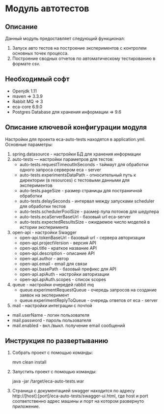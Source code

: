 Модуль автотестов
========================================

Описание
----------------------------------------
Данный модуль предоставляет следующий функционал:

1. Запуск авто тестов на построение экспериментов с контролем основных точек процесса. 
2. Построение сводных отчетов по автоматическому тестированию в формате csv.

Необходимый софт
----------------------------------------
* Openjdk 1.11
* maven => 3.3.9
* Rabbit MQ => 3
* eca-core 6.9.0
* Postgres Database для хранения информации => 9.6

Описание ключевой конфигурации модуля
----------------------------------------
Настройки для проекта eca-auto-tests находятся в application.yml. Основные параметры:
1) spring.datasource - настройки БД для хранения информации
2) auto-tests — настройки параметров для тестов:
   * auto-tests.requestTimeoutInSeconds - таймаут для обработки одного запроса сервером eca - server
   * auto-tests.experimentsDataPath - относительный путь к директории (в resources) с тестовыми данными для экспериментов
   * auto-tests.pageSize - размер страницы для постраничной обработки
   * auto-tests.delaySeconds - интервал между запусками scheduler для обработки тестов
   * auto-tests.schedulerPoolSize - размер пула потоков для шедулера
   * auto-tests.ecaServerBaseUrl - базовый url eca-server
   * auto-tests.expectedResultsSize - ожидаемое число моделей в истории эксперимента
3) open-api - настройки Swagger
   * open-api.tokenBaseUrl - базовый url - сервера авторизации
   * open-api.projectVersion - версия API
   * open-api.title - краткое название API
   * open-api.description - описание API
   * open-api.author - автор
   * open-api.email - email для связи
   * open-api.basePath - базовый префикс для API
   * open-api.apiAuth - настройки авторизации
   * open-api.apiAuth.scopes - список scopes
4) queue - настройки очередей rabbit mq
   * queue.experimentRequestQueue - очередь запросов на создание заявок на эксперимент
   * queue.experimentReplyToQueue - очередь ответов от eca - server
5) mail - настройки интеграции с почтой
  * mail.userName - логин пользователя
  * mail.password - пароль пользователя
  * mail.enabled - вкл./выкл. получение email сообщений

Инструкция по развертыванию
----------------------------------------

1. Собрать проект с помощью команды:
    
   mvn clean install

2. Запустить проект с помощью команды:

    java -jar /target/eca-auto-tests.war
         
3. Страница с документацией swagger находится по адресу http://[host]:[port]/eca-auto-tests/swagger-ui.html, где host и port
соответственно адрес машины и порт на котором развернуто приложение.
